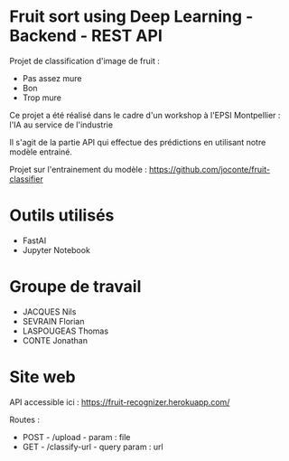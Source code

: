# Fruit sort using Deep Learning - Backend - REST API

Projet de classification d'image de fruit : 
- Pas assez mure
- Bon
- Trop mure

Ce projet a été réalisé dans le cadre d'un workshop à l'EPSI Montpellier : l'IA au service de l'industrie

Il s'agit de la partie API qui effectue des prédictions en utilisant notre modèle entrainé.

Projet sur l'entrainement du modèle : https://github.com/joconte/fruit-classifier

# Outils utilisés
- FastAI
- Jupyter Notebook

# Groupe de travail
- JACQUES Nils
- SEVRAIN Florian
- LASPOUGEAS Thomas
- CONTE Jonathan

# Site web
API accessible ici : https://fruit-recognizer.herokuapp.com/

Routes : 
- POST - /upload - param : file
- GET - /classify-url - query param : url
